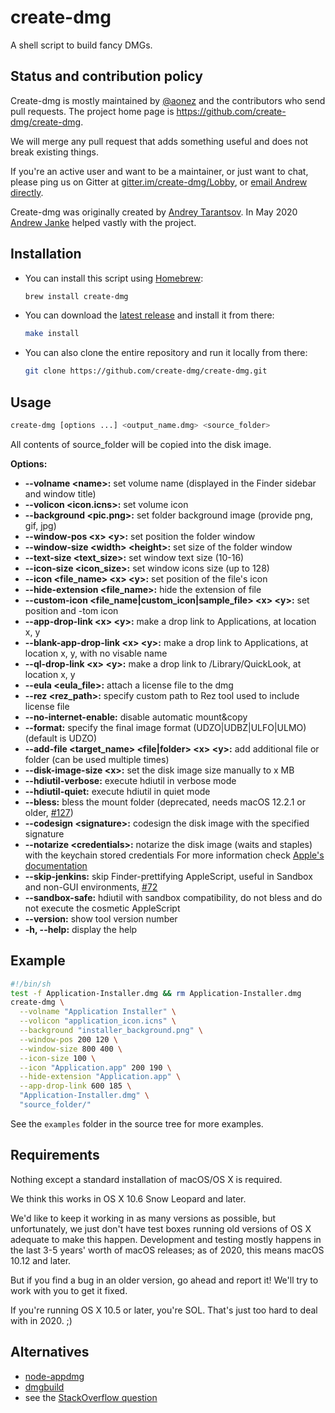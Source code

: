 create-dmg
==========

A shell script to build fancy DMGs.

Status and contribution policy
------------------------------

Create-dmg is mostly maintained by [@aonez](https://github.com/aonez) and the contributors who send pull requests.
The project home page is <https://github.com/create-dmg/create-dmg>.

We will merge any pull request that adds something useful and does not break existing things.

If you're an active user and want to be a maintainer, or just want to chat, please ping us on Gitter at [gitter.im/create-dmg/Lobby](https://gitter.im/create-dmg/Lobby), or [email Andrew directly](floss@apjanke.net).

Create-dmg was originally created by [Andrey Tarantsov](https://github.com/andreyvit).
In May 2020 [Andrew Janke](https://github.com/apjanke) helped vastly with the project.

Installation
------------

- You can install this script using [Homebrew](https://brew.sh):

  ```sh
  brew install create-dmg
  ```

- You can download the [latest release](https://github.com/create-dmg/create-dmg/releases/latest) and install it from there:

  ```sh
  make install
  ```

- You can also clone the entire repository and run it locally from there:

  ```sh
  git clone https://github.com/create-dmg/create-dmg.git
  ```

Usage
-----

```sh
create-dmg [options ...] <output_name.dmg> <source_folder>
```

All contents of source\_folder will be copied into the disk image.

**Options:**

- **--volname \<name\>:** set volume name (displayed in the Finder sidebar and window title)
- **--volicon \<icon.icns\>:** set volume icon
- **--background \<pic.png\>:** set folder background image (provide png, gif, jpg)
- **--window-pos \<x\> \<y\>:** set position the folder window
- **--window-size \<width\> \<height\>:** set size of the folder window
- **--text-size \<text_size\>:** set window text size (10-16)
- **--icon-size \<icon_size\>:** set window icons size (up to 128)
- **--icon \<file_name\> \<x\> \<y\>:** set position of the file's icon
- **--hide-extension \<file_name\>:** hide the extension of file
- **--custom-icon \<file_name|custom_icon|sample_file\> \<x\> \<y\>:** set position and -tom icon
- **--app-drop-link \<x\> \<y\>:** make a drop link to Applications, at location x, y
- **--blank-app-drop-link \<x\> \<y\>:** make a drop link to Applications, at location x, y, with no visable name
- **--ql-drop-link \<x\> \<y\>:** make a drop link to /Library/QuickLook, at location x, y
- **--eula \<eula_file\>:** attach a license file to the dmg
- **--rez \<rez_path\>:** specify custom path to Rez tool used to include license file
- **--no-internet-enable:** disable automatic mount&copy
- **--format:** specify the final image format (UDZO|UDBZ|ULFO|ULMO) (default is UDZO) 
- **--add-file \<target_name\> \<file|folder\> \<x\> \<y\>:** add additional file or folder (can be used multiple times)
- **--disk-image-size \<x\>:** set the disk image size manually to x MB
- **--hdiutil-verbose:** execute hdiutil in verbose mode
- **--hdiutil-quiet:** execute hdiutil in quiet mode
- **--bless:** bless the mount folder (deprecated, needs macOS 12.2.1 or older, [#127](https://github.com/create-dmg/create-dmg/pull/127))
- **--codesign \<signature\>:** codesign the disk image with the specified signature
- **--notarize \<credentials>:** notarize the disk image (waits and staples) with the keychain stored credentials
    For more information check [Apple's documentation](https://developer.apple.com/documentation/security/notarizing_macos_software_before_distribution/customizing_the_notarization_workflow)
- **--skip-jenkins:** skip Finder-prettifying AppleScript, useful in Sandbox and non-GUI environments, [#72](https://github.com/create-dmg/create-dmg/pull/72)
- **--sandbox-safe:** hdiutil with sandbox compatibility, do not bless and do not execute the cosmetic AppleScript
- **--version:** show tool version number
- **-h, --help:** display the help

Example
-------

```sh
#!/bin/sh
test -f Application-Installer.dmg && rm Application-Installer.dmg
create-dmg \
  --volname "Application Installer" \
  --volicon "application_icon.icns" \
  --background "installer_background.png" \
  --window-pos 200 120 \
  --window-size 800 400 \
  --icon-size 100 \
  --icon "Application.app" 200 190 \
  --hide-extension "Application.app" \
  --app-drop-link 600 185 \
  "Application-Installer.dmg" \
  "source_folder/"
```

See the `examples` folder in the source tree for more examples.

Requirements
------------

Nothing except a standard installation of macOS/OS X is required.

We think this works in OS X 10.6 Snow Leopard and later.

We'd like to keep it working in as many versions as possible, but unfortunately, we just don't have test boxes running old versions of OS X adequate to make this happen. Development and testing mostly happens in the last 3-5 years' worth of macOS releases; as of 2020, this means macOS 10.12 and later.

But if you find a bug in an older version, go ahead and report it! We'll try to work with you to get it fixed.

If you're running OS X 10.5 or later, you're SOL. That's just too hard to deal with in 2020. ;)

Alternatives
------------

- [node-appdmg](https://github.com/LinusU/node-appdmg)
- [dmgbuild](https://pypi.python.org/pypi/dmgbuild)
- see the [StackOverflow question](http://stackoverflow.com/questions/96882/how-do-i-create-a-nice-looking-dmg-for-mac-os-x-using-command-line-tools)
